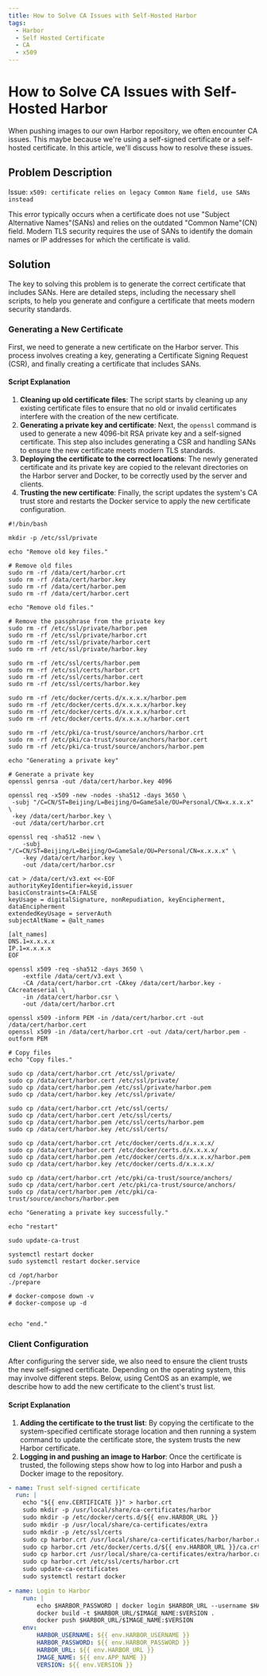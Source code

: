 ```yaml
---
title: How to Solve CA Issues with Self-Hosted Harbor
tags:
  - Harbor
  - Self Hosted Certificate
  - CA
  - x509
---
```


# How to Solve CA Issues with Self-Hosted Harbor

When pushing images to our own Harbor repository, we often encounter CA issues. This maybe because we're using a self-signed certificate or a self-hosted certificate. In this article, we'll discuss how to resolve these issues.

## Problem Description

Issue: `x509: certificate relies on legacy Common Name field, use SANs instead`

This error typically occurs when a certificate does not use "Subject Alternative Names"(SANs) and relies on the outdated "Common Name"(CN) field. Modern TLS security requires the use of SANs to identify the domain names or IP addresses for which the certificate is valid.

## Solution

The key to solving this problem is to generate the correct certificate that includes SANs. Here are detailed steps, including the necessary shell scripts, to help you generate and configure a certificate that meets modern security standards.

### Generating a New Certificate

First, we need to generate a new certificate on the Harbor server. This process involves creating a key, generating a Certificate Signing Request (CSR), and finally creating a certificate that includes SANs.

#### Script Explanation

1. **Cleaning up old certificate files**: The script starts by cleaning up any existing certificate files to ensure that no old or invalid certificates interfere with the creation of the new certificate.
2. **Generating a private key and certificate**: Next, the `openssl` command is used to generate a new 4096-bit RSA private key and a self-signed certificate. This step also includes generating a CSR and handling SANs to ensure the new certificate meets modern TLS standards.
3. **Deploying the certificate to the correct locations**: The newly generated certificate and its private key are copied to the relevant directories on the Harbor server and Docker, to be correctly used by the server and clients.
4. **Trusting the new certificate**: Finally, the script updates the system's CA trust store and restarts the Docker service to apply the new certificate configuration.

```shell
#!/bin/bash

mkdir -p /etc/ssl/private

echo "Remove old key files."

# Remove old files
sudo rm -rf /data/cert/harbor.crt
sudo rm -rf /data/cert/harbor.key
sudo rm -rf /data/cert/harbor.pem
sudo rm -rf /data/cert/harbor.cert

echo "Remove old files."

# Remove the passphrase from the private key
sudo rm -rf /etc/ssl/private/harbor.pem
sudo rm -rf /etc/ssl/private/harbor.crt
sudo rm -rf /etc/ssl/private/harbor.cert
sudo rm -rf /etc/ssl/private/harbor.key

sudo rm -rf /etc/ssl/certs/harbor.pem
sudo rm -rf /etc/ssl/certs/harbor.crt
sudo rm -rf /etc/ssl/certs/harbor.cert
sudo rm -rf /etc/ssl/certs/harbor.key

sudo rm -rf /etc/docker/certs.d/x.x.x.x/harbor.pem
sudo rm -rf /etc/docker/certs.d/x.x.x.x/harbor.key
sudo rm -rf /etc/docker/certs.d/x.x.x.x/harbor.crt
sudo rm -rf /etc/docker/certs.d/x.x.x.x/harbor.cert

sudo rm -rf /etc/pki/ca-trust/source/anchors/harbor.crt
sudo rm -rf /etc/pki/ca-trust/source/anchors/harbor.cert
sudo rm -rf /etc/pki/ca-trust/source/anchors/harbor.pem

echo "Generating a private key"

# Generate a private key
openssl genrsa -out /data/cert/harbor.key 4096

openssl req -x509 -new -nodes -sha512 -days 3650 \
 -subj "/C=CN/ST=Beijing/L=Beijing/O=GameSale/OU=Personal/CN=x.x.x.x" \
 -key /data/cert/harbor.key \
 -out /data/cert/harbor.crt

openssl req -sha512 -new \
    -subj "/C=CN/ST=Beijing/L=Beijing/O=GameSale/OU=Personal/CN=x.x.x.x" \
    -key /data/cert/harbor.key \
    -out /data/cert/harbor.csr

cat > /data/cert/v3.ext <<-EOF
authorityKeyIdentifier=keyid,issuer
basicConstraints=CA:FALSE
keyUsage = digitalSignature, nonRepudiation, keyEncipherment, dataEncipherment
extendedKeyUsage = serverAuth
subjectAltName = @alt_names

[alt_names]
DNS.1=x.x.x.x
IP.1=x.x.x.x
EOF

openssl x509 -req -sha512 -days 3650 \
    -extfile /data/cert/v3.ext \
    -CA /data/cert/harbor.crt -CAkey /data/cert/harbor.key -CAcreateserial \
    -in /data/cert/harbor.csr \
    -out /data/cert/harbor.crt

openssl x509 -inform PEM -in /data/cert/harbor.crt -out /data/cert/harbor.cert
openssl x509 -in /data/cert/harbor.crt -out /data/cert/harbor.pem -outform PEM

# Copy files
echo "Copy files."

sudo cp /data/cert/harbor.crt /etc/ssl/private/
sudo cp /data/cert/harbor.cert /etc/ssl/private/
sudo cp /data/cert/harbor.pem /etc/ssl/private/harbor.pem
sudo cp /data/cert/harbor.key /etc/ssl/private/

sudo cp /data/cert/harbor.crt /etc/ssl/certs/
sudo cp /data/cert/harbor.cert /etc/ssl/certs/
sudo cp /data/cert/harbor.pem /etc/ssl/certs/harbor.pem
sudo cp /data/cert/harbor.key /etc/ssl/certs/

sudo cp /data/cert/harbor.crt /etc/docker/certs.d/x.x.x.x/
sudo cp /data/cert/harbor.cert /etc/docker/certs.d/x.x.x.x/
sudo cp /data/cert/harbor.pem /etc/docker/certs.d/x.x.x.x/harbor.pem
sudo cp /data/cert/harbor.key /etc/docker/certs.d/x.x.x.x/

sudo cp /data/cert/harbor.crt /etc/pki/ca-trust/source/anchors/
sudo cp /data/cert/harbor.cert /etc/pki/ca-trust/source/anchors/
sudo cp /data/cert/harbor.pem /etc/pki/ca-trust/source/anchors/harbor.pem

echo "Generating a private key successfully."

echo "restart"

sudo update-ca-trust

systemctl restart docker
sudo systemctl restart docker.service

cd /opt/harbor
./prepare

# docker-compose down -v
# docker-compose up -d


echo "end."
```

### Client Configuration

After configuring the server side, we also need to ensure the client trusts the new self-signed certificate. Depending on the operating system, this may involve different steps. Below, using CentOS as an example, we describe how to add the new certificate to the client's trust list.

#### Script Explanation

1. **Adding the certificate to the trust list**: By copying the certificate to the system-specified certificate storage location and then running a system command to update the certificate store, the system trusts the new Harbor certificate.
2. **Logging in and pushing an image to Harbor**: Once the certificate is trusted, the following steps show how to log into Harbor and push a Docker image to the repository.

```yaml
- name: Trust self-signed certificate
  run: |
    echo "${{ env.CERTIFICATE }}" > harbor.crt
    sudo mkdir -p /usr/local/share/ca-certificates/harbor
    sudo mkdir -p /etc/docker/certs.d/${{ env.HARBOR_URL }}
    sudo mkdir -p /usr/local/share/ca-certificates/extra
    sudo mkdir -p /etc/ssl/certs
    sudo cp harbor.crt /usr/local/share/ca-certificates/harbor/harbor.crt
    sudo cp harbor.crt /etc/docker/certs.d/${{ env.HARBOR_URL }}/ca.crt
    sudo cp harbor.crt /usr/local/share/ca-certificates/extra/harbor.crt
    sudo cp harbor.crt /etc/ssl/certs/harbor.crt
    sudo update-ca-certificates
    sudo systemctl restart docker

- name: Login to Harbor
    run: |
        echo $HARBOR_PASSWORD | docker login $HARBOR_URL --username $HARBOR_USERNAME --password-stdin
        docker build -t $HARBOR_URL/$IMAGE_NAME:$VERSION .
        docker push $HARBOR_URL/$IMAGE_NAME:$VERSION
    env:
        HARBOR_USERNAME: ${{ env.HARBOR_USERNAME }}
        HARBOR_PASSWORD: ${{ env.HARBOR_PASSWORD }}
        HARBOR_URL: ${{ env.HARBOR_URL }}
        IMAGE_NAME: ${{ env.APP_NAME }}
        VERSION: ${{ env.VERSION }}
```
